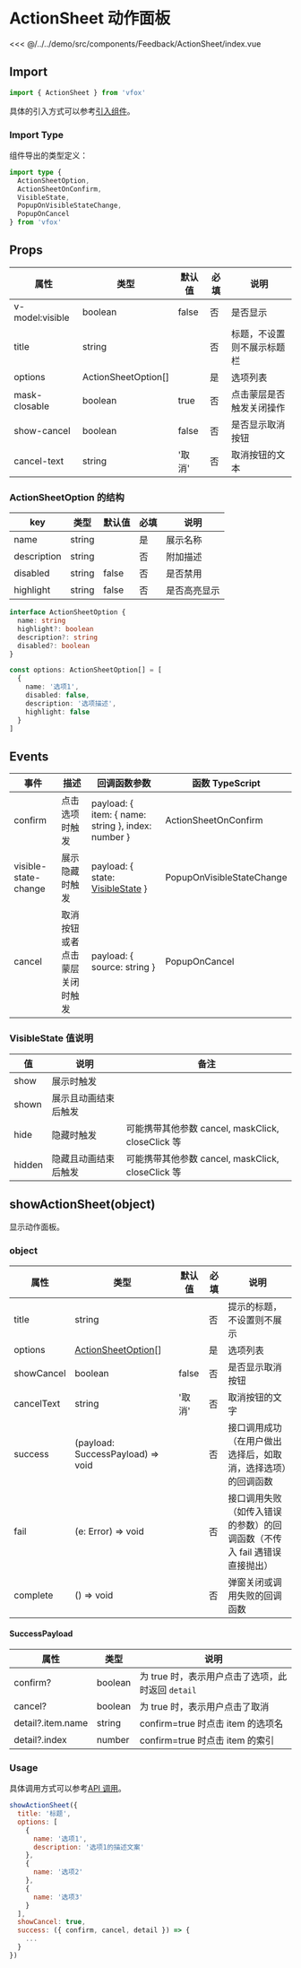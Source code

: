 # ActionSheet 动作面板

<CodeDemo name="ActionSheet">

<<< @/../../demo/src/components/Feedback/ActionSheet/index.vue

</CodeDemo>

## Import

```js
import { ActionSheet } from 'vfox'
```

具体的引入方式可以参考[引入组件](../guide/import.md)。

### Import Type

组件导出的类型定义：

```ts
import type {
  ActionSheetOption,
  ActionSheetOnConfirm,
  VisibleState,
  PopupOnVisibleStateChange,
  PopupOnCancel
} from 'vfox'
```

## Props

| 属性            | 类型                | 默认值 | 必填 | 说明                       |
| --------------- | ------------------- | ------ | ---- | -------------------------- |
| v-model:visible | boolean             | false  | 否   | 是否显示                   |
| title           | string              |        | 否   | 标题，不设置则不展示标题栏 |
| options         | ActionSheetOption[] |        | 是   | 选项列表                   |
| mask-closable   | boolean             | true   | 否   | 点击蒙层是否触发关闭操作   |
| show-cancel     | boolean             | false  | 否   | 是否显示取消按钮           |
| cancel-text     | string              | '取消' | 否   | 取消按钮的文本             |

### ActionSheetOption 的结构

| key         | 类型   | 默认值 | 必填 | 说明         |
| ----------- | ------ | ------ | ---- | ------------ |
| name        | string |        | 是   | 展示名称     |
| description | string |        | 否   | 附加描述     |
| disabled    | string | false  | 否   | 是否禁用     |
| highlight   | string | false  | 否   | 是否高亮显示 |

```ts
interface ActionSheetOption {
  name: string
  highlight?: boolean
  description?: string
  disabled?: boolean
}

const options: ActionSheetOption[] = [
  {
    name: '选项1',
    disabled: false,
    description: '选项描述',
    highlight: false
  }
]
```

## Events

| 事件                 | 描述                           | 回调函数参数                                                             | 函数 TypeScript           |
| -------------------- | ------------------------------ | ------------------------------------------------------------------------ | ------------------------- |
| confirm              | 点击选项时触发                 | payload: { item: { name: string }, index: number }                       | ActionSheetOnConfirm      |
| visible-state-change | 展示隐藏时触发                 | payload: { state: [VisibleState](./ActionSheet.md#visiblestate-值说明) } | PopupOnVisibleStateChange |
| cancel               | 取消按钮或者点击蒙层关闭时触发 | payload: { source: string }                                              | PopupOnCancel             |

### VisibleState 值说明

| 值     | 说明                 | 备注                                              |
| ------ | -------------------- | ------------------------------------------------- |
| show   | 展示时触发           |                                                   |
| shown  | 展示且动画结束后触发 |                                                   |
| hide   | 隐藏时触发           | 可能携带其他参数 cancel, maskClick, closeClick 等 |
| hidden | 隐藏且动画结束后触发 | 可能携带其他参数 cancel, maskClick, closeClick 等 |

## showActionSheet(object)

显示动作面板。

### object

| 属性       | 类型                                                              | 默认值 | 必填 | 说明                                                                     |
| ---------- | ----------------------------------------------------------------- | ------ | ---- | ------------------------------------------------------------------------ |
| title      | string                                                            |        | 否   | 提示的标题，不设置则不展示                                               |
| options    | [ActionSheetOption](./ActionSheet.md#actionsheetoption-的结构)[\] |        | 是   | 选项列表                                                                 |
| showCancel | boolean                                                           | false  | 否   | 是否显示取消按钮                                                         |
| cancelText | string                                                            | '取消' | 否   | 取消按钮的文字                                                           |
| success    | (payload: SuccessPayload) => void                                 |        | 否   | 接口调用成功（在用户做出选择后，如取消，选择选项）的回调函数             |
| fail       | (e: Error) => void                                                |        | 否   | 接口调用失败（如传入错误的参数）的回调函数（不传入 fail 遇错误直接抛出） |
| complete   | () => void                                                        |        | 否   | 弹窗关闭或调用失败的回调函数                                             |

#### SuccessPayload

| 属性              | 类型    | 说明                                              |
| ----------------- | ------- | ------------------------------------------------- |
| confirm?          | boolean | 为 true 时，表示用户点击了选项，此时返回 `detail` |
| cancel?           | boolean | 为 true 时，表示用户点击了取消                    |
| detail?.item.name | string  | confirm=true 时点击 item 的选项名                 |
| detail?.index     | number  | confirm=true 时点击 item 的索引                   |

### Usage

具体调用方式可以参考[API 调用](../guide/import.md#api-调用)。

```js
showActionSheet({
  title: '标题',
  options: [
    {
      name: '选项1',
      description: '选项1的描述文案'
    },
    {
      name: '选项2'
    },
    {
      name: '选项3'
    }
  ],
  showCancel: true,
  success: ({ confirm, cancel, detail }) => {
    ...
  }
})
```

